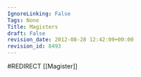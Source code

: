 ```yaml
---
IgnoreLinking: False
Tags: None
Title: Magisters
draft: False
revision_date: 2012-08-28 12:42:09+00:00
revision_id: 8493
---
```


#REDIRECT [[Magister]]